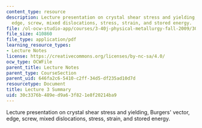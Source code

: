 ```yaml
---
content_type: resource
description: Lecture presentation on crystal shear stress and yielding, Burgers' vector,
  edge, screw, mixed dislocations, stress, strain, and stored energy.
file: /ol-ocw-studio-app/courses/3-40j-physical-metallurgy-fall-2009/30c3376b489ed9a63f821e8f20214ba9_MIT3_40JF09_lec03.pdf
file_size: 410860
file_type: application/pdf
learning_resource_types:
- Lecture Notes
license: https://creativecommons.org/licenses/by-nc-sa/4.0/
ocw_type: OCWFile
parent_title: Lecture Notes
parent_type: CourseSection
parent_uid: 646fa2c6-5410-c2ff-34d5-df235ad10d7d
resourcetype: Document
title: Lecture 3 Summary
uid: 30c3376b-489e-d9a6-3f82-1e8f20214ba9
---
```

Lecture presentation on crystal shear stress and yielding, Burgers' vector, edge, screw, mixed dislocations, stress, strain, and stored energy.